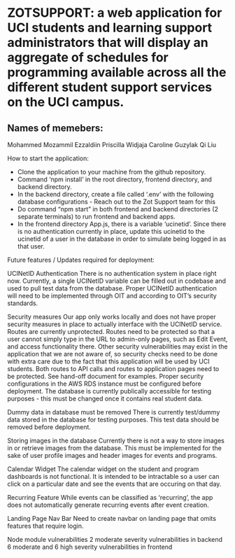 # ZOTSUPPORT: a web application for UCI students and learning support administrators that will display an aggregate of schedules for programming available across all the different student support services on the UCI campus.

## Names of memebers:

Mohammed Mozammil Ezzaldiin
Priscilla Widjaja
Caroline Guzylak
Qi Liu

How to start the application:
- Clone the application to your machine from the github repository.
- Command ‘npm install’ in the root directory, frontend directory, and backend directory.
- In the backend directory, create a file called ‘.env’ with the following database configurations - Reach out to the Zot Support team for this
- Do command “npm start” in both frontend and backend directories (2 separate terminals) to run frontend and backend apps.
- In the frontend directory App.js, there is a variable ‘ucinetid’.  Since there is no authentication currently in place, update this ucinetid to the ucinetid of a user in the database in order to simulate being logged in as that user.


Future features / Updates required for deployment:

UCINetID Authentication
There is no authentication system in place right now. Currently, a single UCINetID variable can be filled out in codebase and used to pull test data from the database. Proper UCINetID authentication will need to be implemented through OIT and according to OIT’s security standards.

Security measures
Our app only works locally and does not have proper security measures in place to actually interface with the UCINetID service. Routes are currently unprotected. Routes need to be protected so that a user cannot simply type in the URL to admin-only pages, such as Edit Event, and access functionality there. Other security vulnerabilities may exist in the application that we are not aware of, so security checks need to be done with extra care due to the fact that this application will be used by UCI students.
Both routes to API calls and routes to application pages need to be protected. See hand-off document for examples.
Proper security configurations in the AWS RDS instance must be configured before deployment. The database is currently publically accessible for testing purposes - this must be changed once it contains real student data.

Dummy data in database must be removed
There is currently test/dummy data stored in the database for testing purposes. This test data should be removed before deployment.

Storing images in the database
Currently there is not a way to store images in or retrieve images from the database. This must be implemented for the sake of user profile images and header images for events and programs.

Calendar Widget
The calendar widget on the student and program dashboards is not functional. It is intended to be intractable so a user can click on a particular date and see the events that are occuring on that day.

Recurring Feature
While events can be classified as ‘recurring’, the app does not automatically generate recurring events after event creation.

Landing Page Nav Bar
Need to create navbar on landing page that omits features that require login.

Node module vulnerabilities
2 moderate severity vulnerabilities in backend
6 moderate and 6 high severity vulnerabilities in frontend 


